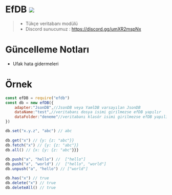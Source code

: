 # EfDB ![](https://raster.shields.io/npm/dt/efdb.png)

> - Tükçe veritabanı modülü
> - Discord sunucumuz : https://discord.gg/umXR2mspNx

# Güncelleme Notları

- Ufak hata gidermeleri

# Örnek 

```js
const efDB = require("efdb")
const db = new efDB({
    adapter:"JsonDB",//JsonDB veya YamlDB varsayılan JsonDB
    dataName:"test",//veritabanı dosya isimi girilmezse efDB yapılır
    dataFolder:"deneme"//veritabanı klasör isimi girilmezse efDB yapılır
})

db.set("x.y.z", "abc") // abc
 
db.get("x") // {y: {z: "abc"}}
db.fetch("x") // {y: {z: "abc"}}
db.all() // {x: {y: {z: "abc"}}}
 
db.push("a", "hello") //  ["hello"]
db.push("a", "world") //  ["hello", "world"]
db.unpush("a", "hello") // ["world"]

db.has("x") // true
db.delete("x") // true
db.deleteAll() // true
```
